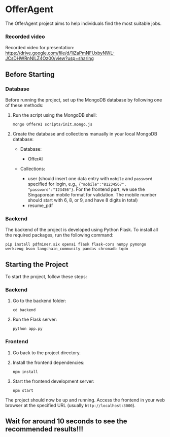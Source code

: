 # OfferAgent
The OfferAgent project aims to help individuals find the most suitable jobs.
### Recorded video
Recorded video for presentation:
https://drive.google.com/file/d/1iZaPmNFUxbyNWL-JCsDHWRnNILZ4Oz00/view?usp=sharing


## Before Starting

### Database

Before running the project, set up the MongoDB database by following one of these methods:

1. Run the script using the MongoDB shell:
   ```
   mongo OfferAI scripts/init.mongo.js
   ```

2. Create the database and collections manually in your local MongoDB database:

   - Database:
     - OfferAI

   - Collections:
     - user (should insert one data entry with `mobile` and `password` specified for login, e.g., `{"mobile":"81234567", "password":"123456"}`. For the frontend part, we use the Singaporean mobile format for validation. The mobile number should start with 6, 8, or 9, and have 8 digits in total)
     - resume_pdf

### Backend

The backend of the project is developed using Python Flask. To install all the required packages, run the following command:

```
pip install pdfminer.six openai flask flask-cors numpy pymongo werkzeug bson langchain_community pandas chromadb tqdm
```

## Starting the Project

To start the project, follow these steps:

### Backend

1. Go to the backend folder:
   ```
   cd backend
   ```

2. Run the Flask server:
   ```
   python app.py
   ```

### Frontend

1. Go back to the project directory.

2. Install the frontend dependencies:
   ```
   npm install
   ```

3. Start the frontend development server:
   ```
   npm start
   ```

The project should now be up and running. Access the frontend in your web browser at the specified URL (usually `http://localhost:3000`).

## Wait for around 10 seconds to see the recommended results!!!
